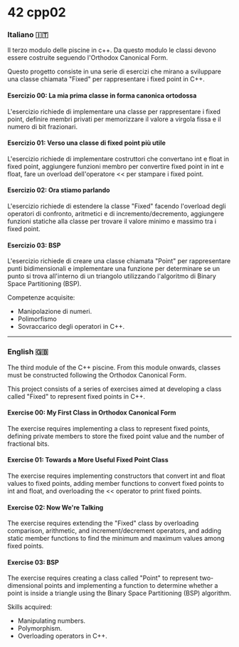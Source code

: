 # 42 cpp02

<h3> Italiano 🇮🇹</h3>
Il terzo modulo delle piscine in c++.
Da questo modulo le classi devono essere costruite seguendo l'Orthodox Canonical Form.

Questo progetto consiste in una serie di esercizi che mirano a sviluppare una classe chiamata "Fixed" per rappresentare i fixed point in C++.

<h4>Esercizio 00: La mia prima classe in forma canonica ortodossa</h4>
L'esercizio richiede di implementare una classe per rappresentare i fixed point, definire membri privati per memorizzare il valore a virgola fissa e il numero di bit frazionari.

<h4>Esercizio 01: Verso una classe di fixed point più utile</h4>
L'esercizio richiede di implementare costruttori che convertano int e float in fixed point, aggiungere funzioni membro per convertire fixed point in int e float, fare un overload dell'operatore << per stampare i fixed point.

<h4>Esercizio 02: Ora stiamo parlando</h4>
L'esercizio richiede di estendere la classe "Fixed" facendo l'overload degli operatori di confronto, aritmetici e di incremento/decremento, aggiungere funzioni statiche alla classe per trovare il valore minimo e massimo tra i fixed point.

<h4>Esercizio 03: BSP</h4>
L'esercizio richiede di creare una classe chiamata "Point" per rappresentare punti bidimensionali e implementare una funzione per determinare se un punto si trova all'interno di un triangolo utilizzando l'algoritmo di Binary Space Partitioning (BSP).

Competenze acquisite:

- Manipolazione di numeri.
- Polimorfismo
- Sovraccarico degli operatori in C++.

-------------------

<h3> English 🇬🇧</h3>
The third module of the C++ piscine.
From this module onwards, classes must be constructed following the Orthodox Canonical Form.

This project consists of a series of exercises aimed at developing a class called "Fixed" to represent fixed points in C++.

<h4>Exercise 00: My First Class in Orthodox Canonical Form</h4>
The exercise requires implementing a class to represent fixed points, defining private members to store the fixed point value and the number of fractional bits.

<h4>Exercise 01: Towards a More Useful Fixed Point Class</h4>
The exercise requires implementing constructors that convert int and float values to fixed points, adding member functions to convert fixed points to int and float, and overloading the << operator to print fixed points.

<h4>Exercise 02: Now We're Talking</h4>
The exercise requires extending the "Fixed" class by overloading comparison, arithmetic, and increment/decrement operators, and adding static member functions to find the minimum and maximum values among fixed points.

<h4>Exercise 03: BSP</h4>
The exercise requires creating a class called "Point" to represent two-dimensional points and implementing a function to determine whether a point is inside a triangle using the Binary Space Partitioning (BSP) algorithm.

Skills acquired:

- Manipulating numbers.
- Polymorphism.
- Overloading operators in C++.
